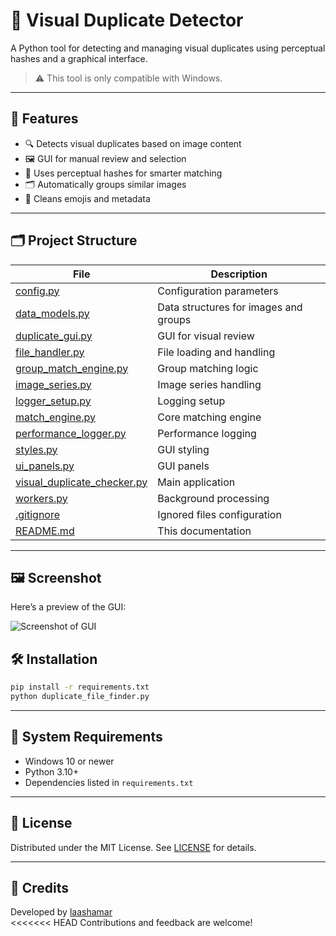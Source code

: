 # 🧠 Visual Duplicate Detector

A Python tool for detecting and managing visual duplicates using perceptual hashes and a graphical interface.

> ⚠️ This tool is only compatible with Windows.

---

## 🚀 Features

- 🔍 Detects visual duplicates based on image content  
- 🖼️ GUI for manual review and selection  
- 🧠 Uses perceptual hashes for smarter matching  
- 🗂️ Automatically groups similar images  
- 🧹 Cleans emojis and metadata  

---

## 🗂️ Project Structure

| File | Description |
|------|-------------|
| [config.py](config.py) | Configuration parameters |
| [data_models.py](data_models.py) | Data structures for images and groups |
| [duplicate_gui.py](duplicate_gui.py) | GUI for visual review |
| [file_handler.py](file_handler.py) | File loading and handling |
| [group_match_engine.py](group_match_engine.py) | Group matching logic |
| [image_series.py](image_series.py) | Image series handling |
| [logger_setup.py](logger_setup.py) | Logging setup |
| [match_engine.py](match_engine.py) | Core matching engine |
| [performance_logger.py](performance_logger.py) | Performance logging |
| [styles.py](styles.py) | GUI styling |
| [ui_panels.py](ui_panels.py) | GUI panels |
| [visual_duplicate_checker.py](visual_duplicate_checker.py) | Main application |
| [workers.py](workers.py) | Background processing |
| [.gitignore](.gitignore) | Ignored files configuration |
| [README.md](README.md) | This documentation |

---

## 🖼️ Screenshot

Here’s a preview of the GUI:

![Screenshot of GUI](docs/Gui.png)



## 🛠️ Installation

```bash
pip install -r requirements.txt
python duplicate_file_finder.py
```

---

## 📌 System Requirements

- Windows 10 or newer  
- Python 3.10+  
- Dependencies listed in `requirements.txt`  

---

## 📄 License

Distributed under the MIT License. See [LICENSE](LICENSE) for details.

---

## 🙏 Credits

Developed by [laashamar](https://github.com/laashamar)  
<<<<<<< HEAD
Contributions and feedback are welcome!

